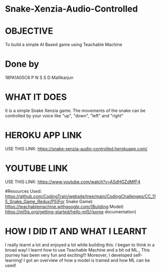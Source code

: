 # Snake-Xenzia-Audio-Controlled

# OBJECTIVE
To build a simple AI Based game using Teachable Machine
# Done by
18PA1A05C6 P N S S D Mallikarjun

# WHAT IT DOES

It is a simple Snake Xenzia game. The movements of the snake can be controlled by your voice like "up", "down", "left" and "right"

# HEROKU APP LINK
USE THIS LINK: https://snake-xenzia-audio-controlled.herokuapp.com/

# YOUTUBE LINK
USE THIS LINK: https://www.youtube.com/watch?v=ASdHGZdMfF4


#Resources Used:
https://github.com/CodingTrain/website/tree/main/CodingChallenges/CC_115_Snake_Game_Redux/P5(For Snake Game)<br />
https://teachablemachine.withgoogle.com/(Building Model) <br />
https://ml5js.org/getting-started/hello-ml5/(some documentation) <br />

# HOW I DID IT AND WHAT I LEARNT
I really learnt a lot and enjoyed a lot while building this. I began to think in a broad way! I learnt how  to use Teachable Machine and a bit od ML., This journey has been very fun and exciting!!! Moreover, I developed self-learning!
I got an overview of how a model is trained and how ML can be used!
